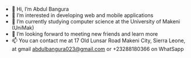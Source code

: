 - 👋 Hi, I’m Abdul Bangura
- 👀 I’m interested in developing web and mobile applications
- 🌱 I’m currently studying computer science at the University of Makeni (UniMak)
- 💞️ I’m looking forward to meeting new friends and learn more
- 📫 You can contact me at 17 Old Lunsar Road Makeni City, Sierra Leone, at gmail abdulbangura023@gmail.com or +23288180366 on WhatSapp

<!---
BanguraAbdul/BanguraAbdul is a ✨ special ✨ repository because its `README.md` (this file) appears on your GitHub profile.
You can click the Preview link to take a look at your changes.
--->
